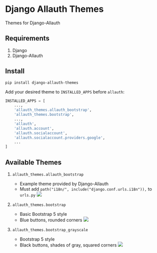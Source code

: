# Django Allauth Themes

Themes for Django-Allauth

## Requirements

1. Django
1. Django-Allauth

## Install

```shell
pip install django-allauth-themes
```

Add your desired theme to `INSTALLED_APPS` before `allauth`:

```python
INSTALLED_APPS = [
    ...,
    'allauth_themes.allauth_bootstrap',
    'allauth_themes.bootstrap',
    ...,
    'allauth',
    'allauth.account',
    'allauth.socialaccount',
    'allauth.socialaccount.providers.google',
    ...
]
```

## Available Themes

1. `allauth_themes.allauth_bootstrap`
    - Example theme provided by Django-Allauth
    - Must add `path("i18n/", include("django.conf.urls.i18n")),` to `urls.py`
    ![](https://i.imgur.com/eCtNzPb.png)

1. `allauth_themes.bootstrap`
    - Basic Bootstrap 5 style
    - Blue buttons, rounded corners
    ![](https://i.imgur.com/YVKfiIe.png)

1. `allauth_themes.bootstrap_grayscale`
    - Bootstrap 5 style
    - Black buttons, shades of gray, squared corners
    ![](https://i.imgur.com/nO03Mq0.png)
